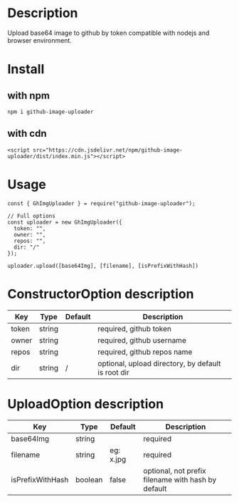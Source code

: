 # Description

Upload base64 image to github by token compatible with nodejs and browser environment.

# Install

## with npm

```
npm i github-image-uploader
```

## with cdn

```
<script src="https://cdn.jsdelivr.net/npm/github-image-uploader/dist/index.min.js"></script>
```

# Usage

```
const { GhImgUploader } = require("github-image-uploader");

// Full options
const uploader = new GhImgUploader({
  token: "",
  owner: "",
  repos: "",
  dir: "/"
});

uploader.upload([base64Img], [filename], [isPrefixWithHash])

```

# ConstructorOption description

| Key   | Type   | Default | Description                                        |
| ----- | ------ | ------- | -------------------------------------------------- |
| token | string |         | required, github token                             |
| owner | string |         | required, github username                          |
| repos | string |         | required, github repos name                        |
| dir   | string | /       | optional, upload directory, by default is root dir |

# UploadOption description

| Key              | Type    | Default   | Description                                        |
| ---------------- | ------- | --------- | -------------------------------------------------- |
| base64Img        | string  |           | required                                           |
| filename         | string  | eg: x.jpg | required                                           |
| isPrefixWithHash | boolean | false     | optional, not prefix filename with hash by default |
